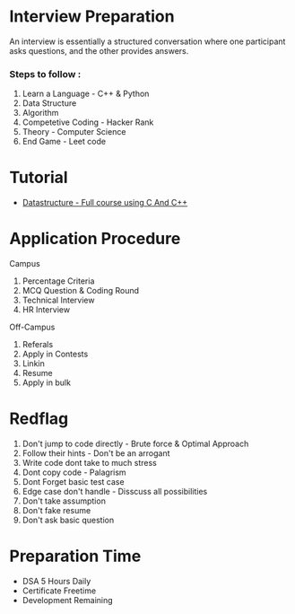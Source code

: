 # Interview Preparation

An interview is essentially a structured conversation where one participant asks questions, and the other provides answers.

### Steps to follow :

1. Learn a Language - C++ & Python
2. Data Structure 
3. Algorithm
4. Competetive Coding - Hacker Rank
5. Theory - Computer Science
6. End Game - Leet code

# Tutorial 
- [Datastructure - Full course using C And C++](https://youtu.be/B31LgI4Y4DQ)
# Application Procedure

Campus

1. Percentage Criteria
2. MCQ Question & Coding Round
3. Technical Interview
4. HR Interview

Off-Campus

1. Referals
2. Apply in Contests
3. Linkin
4. Resume
5. Apply in bulk

# Redflag

1. Don't jump to code directly - Brute force & Optimal Approach
2. Follow their hints - Don't be an arrogant
3. Write code dont take to much stress
4. Dont copy code - Palagrism
5. Dont Forget basic test case
6. Edge case don't handle - Disscuss all possibilities
7. Don't take assumption
8. Don't fake resume
9. Don't ask basic question

# Preparation Time

 - DSA 5 Hours Daily
- Certificate Freetime
- Development Remaining 

